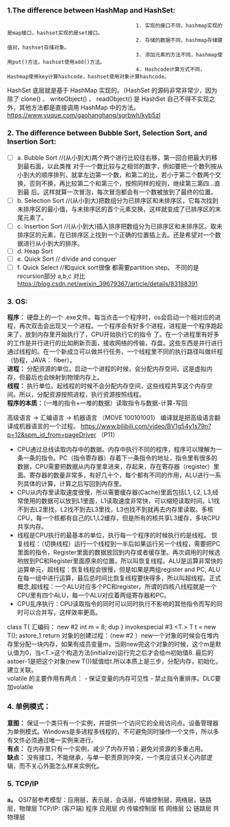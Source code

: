 ### 1.The difference between HashMap and HashSet:
                                              1. 实现的接口不同，hashmap实现的是map接口，hashset实现的是set接口。
                                              2. 存储的数据不同，hashmap存储键值对，hashset存储对象。
                                              3. 添加元素的方法不同，hashmap使用put()方法，hashset使用add()方法。
                                              4. Hashcode计算方式不同，Hashmap使用key计算hashcode，hashset使用对象计算hashcode。
HashSet 底层就是基于 HashMap 实现的。（HashSet 的源码⾮常⾮常少，因为除了 clone() 、 writeObject() 、 readObject() 是 HashSet ⾃⼰不得不实现之外，其他⽅法都是直接调⽤ HashMap 中的⽅法。
https://www.yuque.com/gaohanghang/sgrbwh/kyb5zl

### 2. The difference between Bubble Sort, Selection Sort, and Insertion Sort:
- [ ] a. Bubble Sort     //(从小到大)两个两个进行比较往右移，第一回合把最大的移到最右面，以此类推
  对于一个数比较与之相邻的数字，例如要把一个数列按从小到大的顺序排列，就拿左边第一个数，和第二的比，若小于第二个数两个交换，否则不换，再比较第二个和第三个，按照同样的规则，继续第三第四…直到最     后。这样就算一次冒泡，每次冒泡都会有一个数被放到了最终的位置。
- [ ] b. Selection Sort  //(从小到大)把数组分为已排序区和未排序区，它每次找到未排序区的最小值，与未排序区的首个元素交换，这样就变成了已排序区的末尾元素了。
- [ ] c. Insertion Sort  //(从小到大)插入排序把数组分为已排序区和未排序区。取未排序区的元素，在已排序区上找到一个正确的位置插上去。还是希望对一个数据进行从小到大的排序。
- [ ] d. Heap Sort
- [ ] e. Quick Sort      // divide and conquer
- [ ] f. Quick Select    //和quick sort很像 都需要partition step。 不同的是recursion部分
a,b,c 对比 https://blog.csdn.net/weixin_39679367/article/details/83188391

### 3. OS:
  **程序：** 硬盘上的一个 .exe文件。每当点击一个程序时，os会启动一个相对应的进程，再次双击会出现又一个进程。一个程序会有好多个进程，进程是一个程序跑起来了，放到内存里开始执行了，CPU开始执行它的指令   了。在一个进程里有好多的工作是并行进行的比如刷新页面，接收网络的传输，存盘。这些东西是并行进行通过线程的。在一个新成立可以做并行任务，一个线程里不同的执行路径叫做纤程（协程，JAVA： fiber）。    
  **进程：** 分配资源的单位。启动一个进程的时候，会分配内存空间，这是虚拟内存，但最后也会映射到物理内存上。    
  **线程：** 执行单位。起线程的时候不会分配内存空间，这些线程共享这个内存空间。所以，分配资源按照进程，执行资源按照线程。    
  **程序的本质：**（一堆的指令+一堆的数据）读取指令与数据-计算-写回    
  
  高级语言 -> 汇编语言 -> 机器语言    （MOVE    100101001）
  编译就是把高级语言翻译成机器语言的一个过程。
  https://www.bilibili.com/video/BV1g54y1s79n?p=12&spm_id_from=pageDriver （P11）
  
  * CPU通过总线读取内存中的数据。内存中执行不同的程序，程序可以理解为一条一条的指令。PC（指令寄存器）存着下一条指令的地址，指令里有很多的数据，CPU需要把数据从内存里拿进来，存起来，存在寄存器（register）里面。寄存器的数量非常多，有好几十个，每个都有不同的作用，ALU进行一系列具体的计算，计算之后写回到内存里。
  * CPU从内存里读取速度很慢，所以需要缓存器(Cache)里面包括L1, L2, L3,经常使用的数据可以放到L1里面，L1读取速度非常快，可以缩短读取时间。L1找不到去L2里找，L2找不到去L3里找，L3也找不到就再去内存里读取。多核CPU，每一个核都有自己的L1,L2缓存，但是所有的核共享L3缓存，多块CPU共享内存。
  * 线程是CPU执行的最基本的单位，执行每一个程序的时候执行的是线程。 恢复线程：（切换线程）运行一个线程到一半后如果运行另一个线程，需要把PC里面的指令，Register里面的数据放回到内存或者缓存里。再次调用的时候选哟放到PC和Register里面原来的位置。所以叫恢复线程。ALU是运算非常快的运算单元，超线程：恢复线程会很慢，但是如果是两组register and PC, ALU在每一组中进行运算，最后总时间比恢复线程要快得多，所以叫超线程。正式概念,超线程：一个ALU对应多个PC和register。所谓的四核八线程就是一个CPU里有四个ALU，每一个ALU对应着两组寄存器和PC。
  * CPU乱序执行：CPU读取指令的同时可以同时执行不影响的其他指令而写的同时可以合并写，这样效率更高。
  
  class T{                                                    汇编码：  new #2 <T>
    int m = 8;                                                         dup
  }                                                                    invokespecial #3 <T.<int>>
  T t = new T();                                                       astore_1
                                                                       return
  对象的创建过程：（new #2 <T>）new一个对象的时候会在堆内存里分配一块内存，如果有成员变量m，当刚new完这个对象的时候，这个m是默认值为0，当<T.<int>>这个构造方法(initialize)运行完之后才会给m初始值8. 最后的astoer-1是把这个对象(new T())赋值给t.所以本质上是三步，分配内存，初始化，建立关联。    
  volatile 的主要作用有两点： - 保证变量的内存可见性 - 禁止指令重排序。DLC要加volatile


### 4. 单例模式：
  **意图：** 保证一个类只有一个实例，并提供一个访问它的全局访问点。设备管理器为单例模式。Windows是多进程多线程的，不可避免同时操作一个文件，所以多有文件必须通过唯一实例来进行。      
  **有点：** 在内存里只有一个实例，减少了内存开销；避免对资源的多重占用。    
  **缺点：** 没有接口，不能继承，与单一职责原则冲突，一个类应该只关心内部逻辑，而不关心外面怎么样来实例化。


### 5. TCP/IP
  **a。** OSI7层参考模型：应用层，表示层，会话层，传输控制层，网络层，链路层，物理层
      TCP/IP: (客户端)
        程序  应用层
        内    传输控制层
        核    网络层
        公    链路层
        共    物理层
